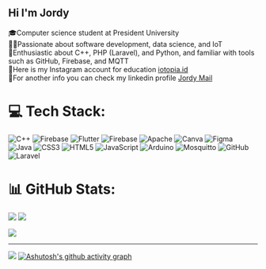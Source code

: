 ## Hi I'm Jordy 

🎓Computer science student at President University <br/>
👨‍🏫Passionate about software development, data science, and IoT <br/>
🔖Enthusiastic about C++, PHP (Laravel), and Python, and familiar with tools such as GitHub, Firebase, and MQTT <br/>
🛜Here is my Instagram account for education <a href="https://www.instagram.com/iotopia.id?igsh=MW5nZTBrYnF0cDA0bw==">iotopia.id</a> <br/>
🤵For another info you can check my linkedin profile <a href="https://www.linkedin.com/in/jordy-mail-33500b28b/">Jordy Mail</a>


# 💻 Tech Stack:
![C++](https://img.shields.io/badge/c++-%2300599C.svg?style=for-the-badge&logo=c%2B%2B&logoColor=white) ![Firebase](https://img.shields.io/badge/firebase-%23039BE5.svg?style=for-the-badge&logo=firebase) ![Flutter](https://img.shields.io/badge/Flutter-%2302569B.svg?style=for-the-badge&logo=Flutter&logoColor=white) ![Firebase](https://img.shields.io/badge/firebase-a08021?style=for-the-badge&logo=firebase&logoColor=ffcd34) ![Apache](https://img.shields.io/badge/apache-%23D42029.svg?style=for-the-badge&logo=apache&logoColor=white) ![Canva](https://img.shields.io/badge/Canva-%2300C4CC.svg?style=for-the-badge&logo=Canva&logoColor=white) ![Figma](https://img.shields.io/badge/figma-%23F24E1E.svg?style=for-the-badge&logo=figma&logoColor=white) ![Java](https://img.shields.io/badge/java-%23ED8B00.svg?style=for-the-badge&logo=openjdk&logoColor=white) ![CSS3](https://img.shields.io/badge/css3-%231572B6.svg?style=for-the-badge&logo=css3&logoColor=white) ![HTML5](https://img.shields.io/badge/html5-%23E34F26.svg?style=for-the-badge&logo=html5&logoColor=white) ![JavaScript](https://img.shields.io/badge/javascript-%23323330.svg?style=for-the-badge&logo=javascript&logoColor=%23F7DF1E) ![Arduino](https://img.shields.io/badge/-Arduino-00979D?style=for-the-badge&logo=Arduino&logoColor=white) ![Mosquitto](https://img.shields.io/badge/mosquitto-%233C5280.svg?style=for-the-badge&logo=eclipsemosquitto&logoColor=white) ![GitHub](https://img.shields.io/badge/github-%23121011.svg?style=for-the-badge&logo=github&logoColor=white) ![Laravel](https://img.shields.io/badge/laravel-%23FF2D20.svg?style=for-the-badge&logo=laravel&logoColor=white) 
# 📊 GitHub Stats:
![](https://github-readme-stats.vercel.app/api?username=JordyMail&theme=tokyonight&hide_border=false&include_all_commits=false&count_private=true)
![](https://nirzak-streak-stats.vercel.app/?user=JordyMail&theme=tokyonight&hide_border=false&include_all_commits=true&count_private=true)<br/>

![](https://github-readme-stats.vercel.app/api/top-langs/?username=JordyMail&langs_count=10&theme=tokyonight&hide_border=false&include_all_commits=true&count_private=true&layout=compact)

---
[![](https://visitcount.itsvg.in/api?id=JordyMail&icon=0&color=0)](https://visitcount.itsvg.in)
[![Ashutosh's github activity graph](https://github-readme-activity-graph.vercel.app/graph?username=JordyMail&bg_color=1a1b27&color=70a5fd&line=bf91f3&point=f7523f&area=true&hide_border=true)](https://github.com/ashutosh00710/github-readme-activity-graph)
<!-- Proudly created with GPRM ( https://gprm.itsvg.in ) -->
